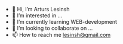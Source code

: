- 👋 Hi, I’m Arturs Lesinsh
- 👀 I’m interested in ...
- 🌱 I’m currently learning WEB-development
- 💞️ I’m looking to collaborate on ...
- 📫 How to reach me lesinsh@gmail.com

<!---
ArtursLesinsh/ArtursLesinsh is a ✨ special ✨ repository because its `README.md` (this file) appears on your GitHub profile.
You can click the Preview link to take a look at your changes.
--->
